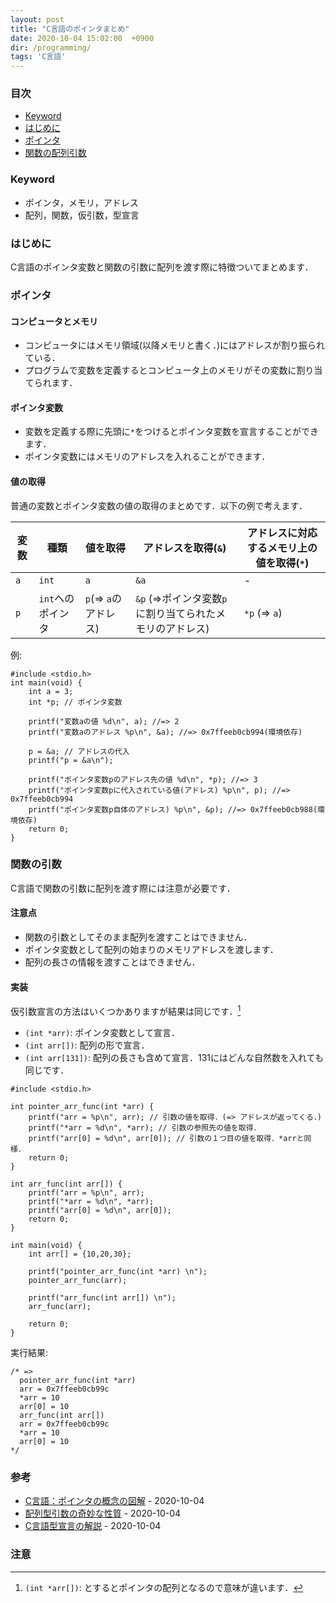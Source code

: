 ```yaml
---
layout: post
title: "C言語のポインタまとめ"
date: 2020-10-04 15:02:00  +0900
dir: /programming/
tags: 'C言語'
---
```


### 目次
- [Keyword](#key-word)
- [はじめに](#はじめに)
- [ポインタ](#ポインタ)
- [関数の配列引数](#関数の配列引数)

### Keyword
- ポインタ，メモリ，アドレス
- 配列，関数，仮引数，型宣言

### はじめに
C言語のポインタ変数と関数の引数に配列を渡す際に特徴ついてまとめます．

### ポインタ
#### コンピュータとメモリ
- コンピュータにはメモリ領域(以降メモリと書く．)にはアドレスが割り振られている．
- プログラムで変数を定義するとコンピュータ上のメモリがその変数に割り当てられます．

#### ポインタ変数
- 変数を定義する際に先頭に`*`をつけるとポインタ変数を宣言することができます．
- ポインタ変数にはメモリのアドレスを入れることができます．

#### 値の取得
普通の変数とポインタ変数の値の取得のまとめです．以下の例で考えます．

|変数|種類|値を取得|アドレスを取得(`&`)|アドレスに対応するメモリ上の値を取得(`*`)|
|---|---|---|---|---|
|`a`|`int`|`a`|`&a`|-|
|`p`|`int`へのポインタ|`p`(=> `a`のアドレス)|`&p` (=>ポインタ変数`p`に割り当てられたメモリのアドレス)|`*p` (=> `a`)|


例:
```
#include <stdio.h>
int main(void) {
    int a = 3;
    int *p; // ポインタ変数

    printf("変数aの値 %d\n", a); //=> 2
    printf("変数aのアドレス %p\n", &a); //=> 0x7ffeeb0cb994(環境依存)

    p = &a; // アドレスの代入
    printf("p = &a\n");

    printf("ポインタ変数pのアドレス先の値 %d\n", *p); //=> 3
    printf("ポインタ変数pに代入されている値(アドレス) %p\n", p); //=> 0x7ffeeb0cb994
    printf("ポインタ変数p自体のアドレス) %p\n", &p); //=> 0x7ffeeb0cb988(環境依存)
    return 0;
}
```

### 関数の引数
C言語で関数の引数に配列を渡す際には注意が必要です．

#### 注意点
- 関数の引数としてそのまま配列を渡すことはできません．
- ポインタ変数として配列の始まりのメモリアドレスを渡します．
- 配列の長さの情報を渡すことはできません．

#### 実装
仮引数宣言の方法はいくつかありますが結果は同じです．[^pointer_pointer]
- `(int *arr)`: ポインタ変数として宣言．
- `(int arr[])`: 配列の形で宣言．
- `(int arr[131])`: 配列の長さも含めて宣言．131にはどんな自然数を入れても同じです．

```
#include <stdio.h>

int pointer_arr_func(int *arr) {
    printf("arr = %p\n", arr); // 引数の値を取得．(=> アドレスが返ってくる．)
    printf("*arr = %d\n", *arr); // 引数の参照先の値を取得．
    printf("arr[0] = %d\n", arr[0]); // 引数の１つ目の値を取得．*arrと同様．
    return 0;
}

int arr_func(int arr[]) {
    printf("arr = %p\n", arr);
    printf("*arr = %d\n", *arr);
    printf("arr[0] = %d\n", arr[0]);
    return 0;
}

int main(void) {
    int arr[] = {10,20,30};
    
    printf("pointer_arr_func(int *arr) \n");
    pointer_arr_func(arr);

    printf("arr_func(int arr[]) \n");
    arr_func(arr);

    return 0;
}
```
実行結果:
```
/* =>
  pointer_arr_func(int *arr) 
  arr = 0x7ffeeb0cb99c
  *arr = 10
  arr[0] = 10
  arr_func(int arr[])
  arr = 0x7ffeeb0cb99c
  *arr = 10
  arr[0] = 10
*/
```


### 参考
- [C言語：ポインタの概念の図解](https://cyzennt.co.jp/blog/2019/05/04/c%E8%A8%80%E8%AA%9E%EF%BC%9A%E3%83%9D%E3%82%A4%E3%83%B3%E3%82%BF%E3%81%AE%E6%A6%82%E5%BF%B5%E3%81%AE%E5%9B%B3%E8%A7%A3/) - 2020-10-04
- [配列型引数の奇妙な性質](https://9cguide.appspot.com/15-06.html#S3) - 2020-10-04
- [C言語型宣言の解説](https://qiita.com/omochimetaru/items/3b6b34036a1239603aff#%E9%96%A2%E6%95%B0%E3%83%9D%E3%82%A4%E3%83%B3%E3%82%BF%E3%81%AE%E8%AA%AD%E8%A7%A3) - 2020-10-04

### 注意
[^pointer_pointer]: `(int *arr[])`: とするとポインタの配列となるので意味が違います．